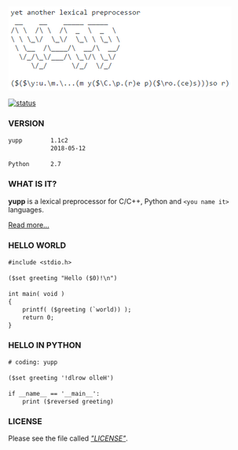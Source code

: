 [![logo](doc/pic/logo.png)](README.md)

[![status][travis-pic]][travis-status]

### VERSION

```
yupp        1.1c2
            2018-05-12

Python      2.7
```

### WHAT IS IT?

**yupp** is a lexical preprocessor for C/C++, Python and
`<you name it>` languages.

[Read more...](doc/README.md)

### HELLO WORLD

```
#include <stdio.h>

($set greeting "Hello ($0)!\n")

int main( void )
{
    printf( ($greeting (`world)) );
    return 0;
}
```

### HELLO IN PYTHON

```
# coding: yupp

($set greeting '!dlrow olleH')

if __name__ == '__main__':
    print ($reversed greeting)
```

### LICENSE

Please see the file called [_"LICENSE"_](LICENSE).

[travis-status]: https://travis-ci.org/in4lio/yupp
[travis-pic]:    https://travis-ci.org/in4lio/yupp.svg?branch=master
